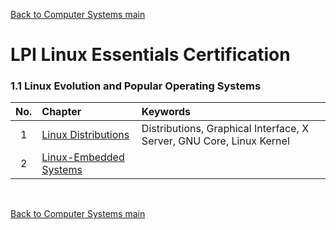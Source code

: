 [Back to Computer Systems main](../../../README.md)

# LPI Linux Essentials Certification

### 1.1 Linux Evolution and Popular Operating Systems
|No.|Chapter|Keywords|
|:-:|:------|:-------|
|1|[Linux Distributions](01_01_01/note.md)|Distributions, Graphical Interface, X Server, GNU Core, Linux Kernel|
|2|[Linux-Embedded Systems](01_01_02/note.md)||




<br>

[Back to Computer Systems main](../../../README.md)